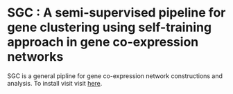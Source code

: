 # SGC : A semi-supervised pipeline for gene clustering using self-training approach in gene co-expression networks

SGC is a general pipline for gene co-expression network constructions and analysis. To install visit visit
[here](https://www.bioconductor.org/packages/release/bioc/html/SC3.html).
